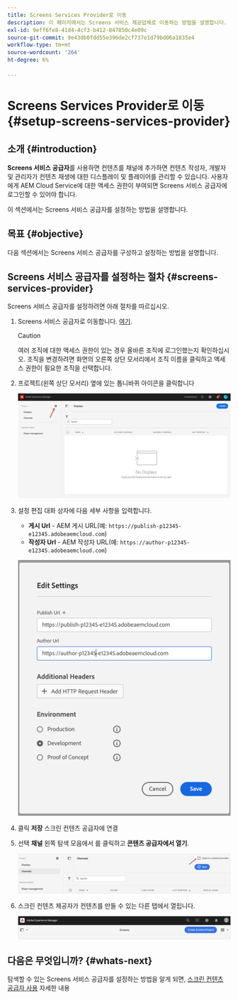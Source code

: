 ```yaml
---
title: Screens Services Provider로 이동
description: 이 페이지에서는 Screens 서비스 제공업체로 이동하는 방법을 설명합니다.
exl-id: 9eff6fe8-41d4-4cf3-b412-847850c4e09c
source-git-commit: 9e43db0fdd55e396de2cf737e1d79bd06a1835e4
workflow-type: tm+mt
source-wordcount: '264'
ht-degree: 6%

---
```


# Screens Services Provider로 이동 {#setup-screens-services-provider}

## 소개 {#introduction}

**Screens 서비스 공급자**&#x200B;를 사용하면 컨텐츠를 채널에 추가하면 컨텐츠 작성자, 개발자 및 관리자가 컨텐츠 재생에 대한 디스플레이 및 플레이어를 관리할 수 있습니다. 사용자에게 AEM Cloud Service에 대한 액세스 권한이 부여되면 Screens 서비스 공급자에 로그인할 수 있어야 합니다.

이 섹션에서는 Screens 서비스 공급자를 설정하는 방법을 설명합니다.


## 목표 {#objective}

다음 섹션에서는 Screens 서비스 공급자를 구성하고 설정하는 방법을 설명합니다.

## Screens 서비스 공급자를 설정하는 절차 {#screens-services-provider}

Screens 서비스 공급자를 설정하려면 아래 절차를 따르십시오.

1. Screens 서비스 공급자로 이동합니다. [여기](https://experience.adobe.com/screens).

   >[!CAUTION]
   >여러 조직에 대한 액세스 권한이 있는 경우 올바른 조직에 로그인했는지 확인하십시오. 조직을 변경하려면 화면의 오른쪽 상단 모서리에서 조직 이름을 클릭하고 액세스 권한이 필요한 조직을 선택합니다.

2. 프로젝트(왼쪽 상단 모서리) 옆에 있는 톱니바퀴 아이콘을 클릭합니다

   ![이미지](/help/screens-cloud/assets/configure/configure-screens0.png)

3. 설정 편집 대화 상자에 다음 세부 사항을 입력합니다.
   * **게시 Url** - AEM 게시 URL(예: `https://publish-p12345-e12345.adobeaemcloud.com`)
   * **작성자 Url** - AEM 작성자 URL(예: `https://author-p12345-e12345.adobeaemcloud.com`)

   ![이미지](/help/screens-cloud/assets/configure/configure-screens4.png)

4. 클릭 **저장** 스크린 컨텐츠 공급자에 연결

5. 선택 **채널** 왼쪽 탐색 모음에서 를 클릭하고 **콘텐츠 공급자에서 열기**.

   ![이미지](/help/screens-cloud/assets/configure/configure-screens1.png)

6. 스크린 컨텐츠 제공자가 컨텐츠를 만들 수 있는 다른 탭에서 열립니다.

   ![이미지](/help/screens-cloud/assets/configure/configure-screens2.png)

## 다음은 무엇입니까? {#whats-next}

탐색할 수 있는 Screens 서비스 공급자를 설정하는 방법을 알게 되면, [스크린 컨텐츠 공급자 사용](https://experienceleague.adobe.com/docs/experience-manager-cloud-service/screens-as-cloud-service/configure-screens-cloud/using-screens-content-provider.html?lang=end) 자세한 내용
